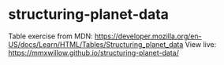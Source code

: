 # structuring-planet-data
Table exercise from MDN: https://developer.mozilla.org/en-US/docs/Learn/HTML/Tables/Structuring_planet_data
View live: https://mmxwillow.github.io/structuring-planet-data/

